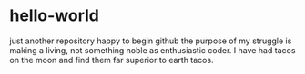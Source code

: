 # hello-world
just another repository
happy to begin github
the purpose of my struggle is making a living, not something noble as enthusiastic coder.
I have had tacos on the moon and find them far superior to earth tacos.
